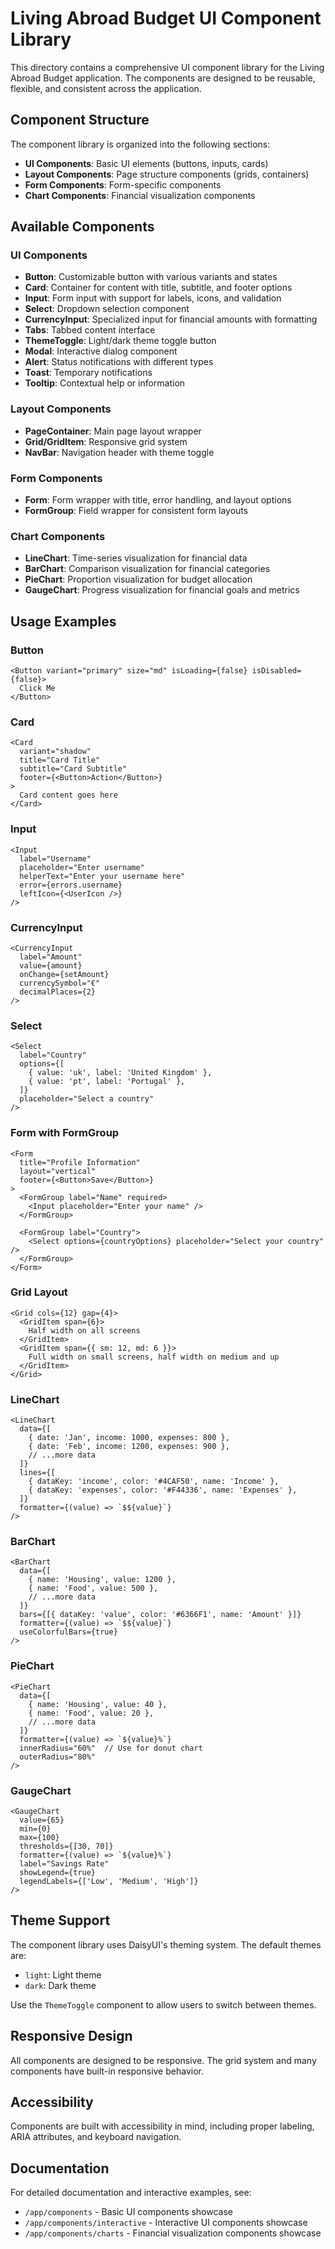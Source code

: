 # Living Abroad Budget UI Component Library

This directory contains a comprehensive UI component library for the Living Abroad Budget application. The components are designed to be reusable, flexible, and consistent across the application.

## Component Structure

The component library is organized into the following sections:

- **UI Components**: Basic UI elements (buttons, inputs, cards)
- **Layout Components**: Page structure components (grids, containers)
- **Form Components**: Form-specific components
- **Chart Components**: Financial visualization components

## Available Components

### UI Components

- **Button**: Customizable button with various variants and states
- **Card**: Container for content with title, subtitle, and footer options
- **Input**: Form input with support for labels, icons, and validation
- **Select**: Dropdown selection component
- **CurrencyInput**: Specialized input for financial amounts with formatting
- **Tabs**: Tabbed content interface
- **ThemeToggle**: Light/dark theme toggle button
- **Modal**: Interactive dialog component
- **Alert**: Status notifications with different types
- **Toast**: Temporary notifications
- **Tooltip**: Contextual help or information

### Layout Components

- **PageContainer**: Main page layout wrapper
- **Grid/GridItem**: Responsive grid system
- **NavBar**: Navigation header with theme toggle

### Form Components

- **Form**: Form wrapper with title, error handling, and layout options
- **FormGroup**: Field wrapper for consistent form layouts

### Chart Components

- **LineChart**: Time-series visualization for financial data
- **BarChart**: Comparison visualization for financial categories
- **PieChart**: Proportion visualization for budget allocation
- **GaugeChart**: Progress visualization for financial goals and metrics

## Usage Examples

### Button

```tsx
<Button variant="primary" size="md" isLoading={false} isDisabled={false}>
  Click Me
</Button>
```

### Card

```tsx
<Card
  variant="shadow"
  title="Card Title"
  subtitle="Card Subtitle"
  footer={<Button>Action</Button>}
>
  Card content goes here
</Card>
```

### Input

```tsx
<Input
  label="Username"
  placeholder="Enter username"
  helperText="Enter your username here"
  error={errors.username}
  leftIcon={<UserIcon />}
/>
```

### CurrencyInput

```tsx
<CurrencyInput
  label="Amount"
  value={amount}
  onChange={setAmount}
  currencySymbol="€"
  decimalPlaces={2}
/>
```

### Select

```tsx
<Select
  label="Country"
  options={[
    { value: 'uk', label: 'United Kingdom' },
    { value: 'pt', label: 'Portugal' },
  ]}
  placeholder="Select a country"
/>
```

### Form with FormGroup

```tsx
<Form
  title="Profile Information"
  layout="vertical"
  footer={<Button>Save</Button>}
>
  <FormGroup label="Name" required>
    <Input placeholder="Enter your name" />
  </FormGroup>
  
  <FormGroup label="Country">
    <Select options={countryOptions} placeholder="Select your country" />
  </FormGroup>
</Form>
```

### Grid Layout

```tsx
<Grid cols={12} gap={4}>
  <GridItem span={6}>
    Half width on all screens
  </GridItem>
  <GridItem span={{ sm: 12, md: 6 }}>
    Full width on small screens, half width on medium and up
  </GridItem>
</Grid>
```

### LineChart

```tsx
<LineChart 
  data={[
    { date: 'Jan', income: 1000, expenses: 800 },
    { date: 'Feb', income: 1200, expenses: 900 },
    // ...more data
  ]} 
  lines={[
    { dataKey: 'income', color: '#4CAF50', name: 'Income' },
    { dataKey: 'expenses', color: '#F44336', name: 'Expenses' },
  ]}
  formatter={(value) => `$${value}`}
/>
```

### BarChart

```tsx
<BarChart 
  data={[
    { name: 'Housing', value: 1200 },
    { name: 'Food', value: 500 },
    // ...more data
  ]} 
  bars={[{ dataKey: 'value', color: '#6366F1', name: 'Amount' }]}
  formatter={(value) => `$${value}`}
  useColorfulBars={true}
/>
```

### PieChart

```tsx
<PieChart 
  data={[
    { name: 'Housing', value: 40 },
    { name: 'Food', value: 20 },
    // ...more data
  ]} 
  formatter={(value) => `${value}%`}
  innerRadius="60%"  // Use for donut chart
  outerRadius="80%"
/>
```

### GaugeChart

```tsx
<GaugeChart 
  value={65} 
  min={0}
  max={100}
  thresholds={[30, 70]}
  formatter={(value) => `${value}%`}
  label="Savings Rate"
  showLegend={true}
  legendLabels={['Low', 'Medium', 'High']}
/>
```

## Theme Support

The component library uses DaisyUI's theming system. The default themes are:

- `light`: Light theme
- `dark`: Dark theme

Use the `ThemeToggle` component to allow users to switch between themes.

## Responsive Design

All components are designed to be responsive. The grid system and many components have built-in responsive behavior.

## Accessibility

Components are built with accessibility in mind, including proper labeling, ARIA attributes, and keyboard navigation. 

## Documentation

For detailed documentation and interactive examples, see:
- `/app/components` - Basic UI components showcase
- `/app/components/interactive` - Interactive UI components showcase
- `/app/components/charts` - Financial visualization components showcase 